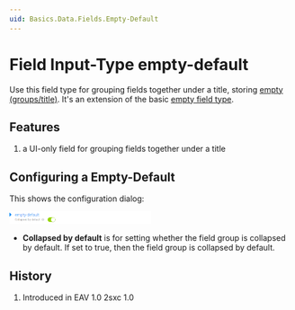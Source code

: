 ```yaml
---
uid: Basics.Data.Fields.Empty-Default
---
```

# Field Input-Type **empty-default**

Use this field type for grouping fields together under a title, storing [empty (groups/title)](xref:Basics.Data.Fields.Empty). It's an extension of the basic [empty field type](xref:Basics.Data.Fields.Empty).

## Features 

1. a UI-only field for grouping fields together under a title

## Configuring a Empty-Default

This shows the configuration dialog:

<img src="./assets/empty-default-configuration.png" width="50%" class="float-end">

* **Collapsed by default**  is for setting whether the field group is collapsed by default.
If set to true, then the field group is collapsed by default.

## History

1. Introduced in EAV 1.0 2sxc 1.0